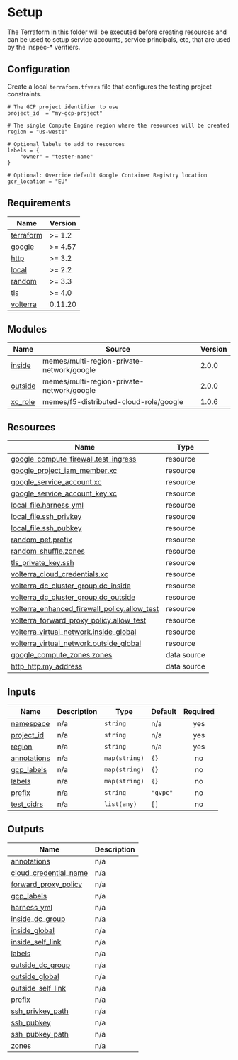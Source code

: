 # Setup

The Terraform in this folder will be executed before creating resources and can
be used to setup service accounts, service principals, etc, that are used by the
inspec-* verifiers.

## Configuration

Create a local `terraform.tfvars` file that configures the testing project
constraints.

```hcl
# The GCP project identifier to use
project_id  = "my-gcp-project"

# The single Compute Engine region where the resources will be created
region = "us-west1"

# Optional labels to add to resources
labels = {
    "owner" = "tester-name"
}

# Optional: Override default Google Container Registry location
gcr_location = "EU"

```

<!-- markdownlint-disable no-inline-html no-bare-urls -->
<!-- BEGINNING OF PRE-COMMIT-TERRAFORM DOCS HOOK -->
## Requirements

| Name | Version |
|------|---------|
| <a name="requirement_terraform"></a> [terraform](#requirement\_terraform) | >= 1.2 |
| <a name="requirement_google"></a> [google](#requirement\_google) | >= 4.57 |
| <a name="requirement_http"></a> [http](#requirement\_http) | >= 3.2 |
| <a name="requirement_local"></a> [local](#requirement\_local) | >= 2.2 |
| <a name="requirement_random"></a> [random](#requirement\_random) | >= 3.3 |
| <a name="requirement_tls"></a> [tls](#requirement\_tls) | >= 4.0 |
| <a name="requirement_volterra"></a> [volterra](#requirement\_volterra) | 0.11.20 |

## Modules

| Name | Source | Version |
|------|--------|---------|
| <a name="module_inside"></a> [inside](#module\_inside) | memes/multi-region-private-network/google | 2.0.0 |
| <a name="module_outside"></a> [outside](#module\_outside) | memes/multi-region-private-network/google | 2.0.0 |
| <a name="module_xc_role"></a> [xc\_role](#module\_xc\_role) | memes/f5-distributed-cloud-role/google | 1.0.6 |

## Resources

| Name | Type |
|------|------|
| [google_compute_firewall.test_ingress](https://registry.terraform.io/providers/hashicorp/google/latest/docs/resources/compute_firewall) | resource |
| [google_project_iam_member.xc](https://registry.terraform.io/providers/hashicorp/google/latest/docs/resources/project_iam_member) | resource |
| [google_service_account.xc](https://registry.terraform.io/providers/hashicorp/google/latest/docs/resources/service_account) | resource |
| [google_service_account_key.xc](https://registry.terraform.io/providers/hashicorp/google/latest/docs/resources/service_account_key) | resource |
| [local_file.harness_yml](https://registry.terraform.io/providers/hashicorp/local/latest/docs/resources/file) | resource |
| [local_file.ssh_privkey](https://registry.terraform.io/providers/hashicorp/local/latest/docs/resources/file) | resource |
| [local_file.ssh_pubkey](https://registry.terraform.io/providers/hashicorp/local/latest/docs/resources/file) | resource |
| [random_pet.prefix](https://registry.terraform.io/providers/hashicorp/random/latest/docs/resources/pet) | resource |
| [random_shuffle.zones](https://registry.terraform.io/providers/hashicorp/random/latest/docs/resources/shuffle) | resource |
| [tls_private_key.ssh](https://registry.terraform.io/providers/hashicorp/tls/latest/docs/resources/private_key) | resource |
| [volterra_cloud_credentials.xc](https://registry.terraform.io/providers/volterraedge/volterra/0.11.20/docs/resources/cloud_credentials) | resource |
| [volterra_dc_cluster_group.dc_inside](https://registry.terraform.io/providers/volterraedge/volterra/0.11.20/docs/resources/dc_cluster_group) | resource |
| [volterra_dc_cluster_group.dc_outside](https://registry.terraform.io/providers/volterraedge/volterra/0.11.20/docs/resources/dc_cluster_group) | resource |
| [volterra_enhanced_firewall_policy.allow_test](https://registry.terraform.io/providers/volterraedge/volterra/0.11.20/docs/resources/enhanced_firewall_policy) | resource |
| [volterra_forward_proxy_policy.allow_test](https://registry.terraform.io/providers/volterraedge/volterra/0.11.20/docs/resources/forward_proxy_policy) | resource |
| [volterra_virtual_network.inside_global](https://registry.terraform.io/providers/volterraedge/volterra/0.11.20/docs/resources/virtual_network) | resource |
| [volterra_virtual_network.outside_global](https://registry.terraform.io/providers/volterraedge/volterra/0.11.20/docs/resources/virtual_network) | resource |
| [google_compute_zones.zones](https://registry.terraform.io/providers/hashicorp/google/latest/docs/data-sources/compute_zones) | data source |
| [http_http.my_address](https://registry.terraform.io/providers/hashicorp/http/latest/docs/data-sources/http) | data source |

## Inputs

| Name | Description | Type | Default | Required |
|------|-------------|------|---------|:--------:|
| <a name="input_namespace"></a> [namespace](#input\_namespace) | n/a | `string` | n/a | yes |
| <a name="input_project_id"></a> [project\_id](#input\_project\_id) | n/a | `string` | n/a | yes |
| <a name="input_region"></a> [region](#input\_region) | n/a | `string` | n/a | yes |
| <a name="input_annotations"></a> [annotations](#input\_annotations) | n/a | `map(string)` | `{}` | no |
| <a name="input_gcp_labels"></a> [gcp\_labels](#input\_gcp\_labels) | n/a | `map(string)` | `{}` | no |
| <a name="input_labels"></a> [labels](#input\_labels) | n/a | `map(string)` | `{}` | no |
| <a name="input_prefix"></a> [prefix](#input\_prefix) | n/a | `string` | `"gvpc"` | no |
| <a name="input_test_cidrs"></a> [test\_cidrs](#input\_test\_cidrs) | n/a | `list(any)` | `[]` | no |

## Outputs

| Name | Description |
|------|-------------|
| <a name="output_annotations"></a> [annotations](#output\_annotations) | n/a |
| <a name="output_cloud_credential_name"></a> [cloud\_credential\_name](#output\_cloud\_credential\_name) | n/a |
| <a name="output_forward_proxy_policy"></a> [forward\_proxy\_policy](#output\_forward\_proxy\_policy) | n/a |
| <a name="output_gcp_labels"></a> [gcp\_labels](#output\_gcp\_labels) | n/a |
| <a name="output_harness_yml"></a> [harness\_yml](#output\_harness\_yml) | n/a |
| <a name="output_inside_dc_group"></a> [inside\_dc\_group](#output\_inside\_dc\_group) | n/a |
| <a name="output_inside_global"></a> [inside\_global](#output\_inside\_global) | n/a |
| <a name="output_inside_self_link"></a> [inside\_self\_link](#output\_inside\_self\_link) | n/a |
| <a name="output_labels"></a> [labels](#output\_labels) | n/a |
| <a name="output_outside_dc_group"></a> [outside\_dc\_group](#output\_outside\_dc\_group) | n/a |
| <a name="output_outside_global"></a> [outside\_global](#output\_outside\_global) | n/a |
| <a name="output_outside_self_link"></a> [outside\_self\_link](#output\_outside\_self\_link) | n/a |
| <a name="output_prefix"></a> [prefix](#output\_prefix) | n/a |
| <a name="output_ssh_privkey_path"></a> [ssh\_privkey\_path](#output\_ssh\_privkey\_path) | n/a |
| <a name="output_ssh_pubkey"></a> [ssh\_pubkey](#output\_ssh\_pubkey) | n/a |
| <a name="output_ssh_pubkey_path"></a> [ssh\_pubkey\_path](#output\_ssh\_pubkey\_path) | n/a |
| <a name="output_zones"></a> [zones](#output\_zones) | n/a |
<!-- END OF PRE-COMMIT-TERRAFORM DOCS HOOK -->
<!-- markdownlint-enable no-inline-html no-bare-urls -->
